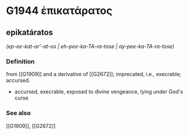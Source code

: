 # G1944 ἐπικατάρατος

## epikatáratos

_(ep-ee-kat-ar'-at-os | eh-pee-ka-TA-ra-tose | ay-pee-ka-TA-ra-tose)_

### Definition

from [[G1909]] and a derivative of [[G2672]]; imprecated, i.e., execrable; accursed.

- accursed, execrable, exposed to divine vengeance, lying under God's curse

### See also

[[G1909]], [[G2672]]

